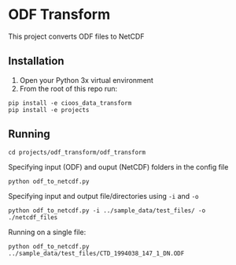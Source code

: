 # ODF Transform

This project converts ODF files to NetCDF

## Installation

1. Open your Python 3x virtual environment
1. From the root of this repo run:

```shell
pip install -e cioos_data_transform
pip install -e projects
```

## Running

```shell
cd projects/odf_transform/odf_transform
```

Specifying input (ODF) and ouput (NetCDF) folders in the config file

```shell
python odf_to_netcdf.py
```

Specifying input and output file/directories using `-i` and `-o`

```shell
python odf_to_netcdf.py -i ../sample_data/test_files/ -o ./netcdf_files
```

Running on a single file:

```shell
python odf_to_netcdf.py ../sample_data/test_files/CTD_1994038_147_1_DN.ODF
```
